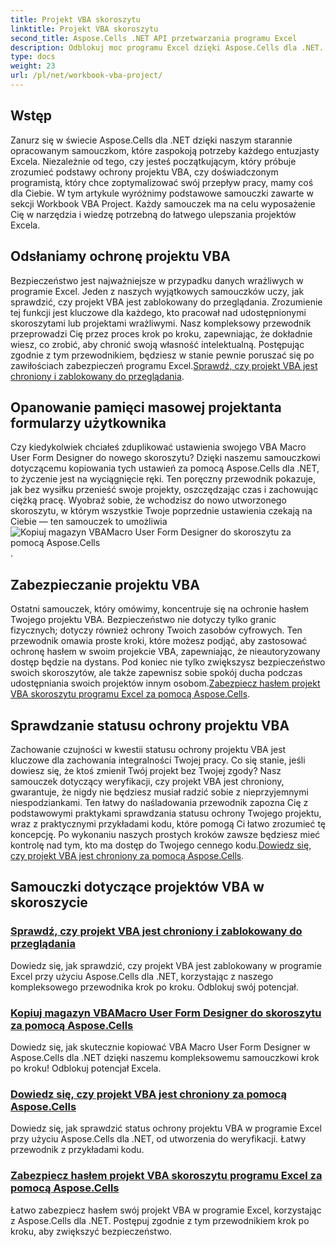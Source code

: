 ```yaml
---
title: Projekt VBA skoroszytu
linktitle: Projekt VBA skoroszytu
second_title: Aspose.Cells .NET API przetwarzania programu Excel
description: Odblokuj moc programu Excel dzięki Aspose.Cells dla .NET. Poznaj kompleksowe samouczki dotyczące ochrony projektu VBA, kopiowania formularzy użytkownika i zabezpieczania skoroszytu.
type: docs
weight: 23
url: /pl/net/workbook-vba-project/
---
```

## Wstęp

Zanurz się w świecie Aspose.Cells dla .NET dzięki naszym starannie opracowanym samouczkom, które zaspokoją potrzeby każdego entuzjasty Excela. Niezależnie od tego, czy jesteś początkującym, który próbuje zrozumieć podstawy ochrony projektu VBA, czy doświadczonym programistą, który chce zoptymalizować swój przepływ pracy, mamy coś dla Ciebie. W tym artykule wyróżnimy podstawowe samouczki zawarte w sekcji Workbook VBA Project. Każdy samouczek ma na celu wyposażenie Cię w narzędzia i wiedzę potrzebną do łatwego ulepszania projektów Excela.

## Odsłaniamy ochronę projektu VBA 

Bezpieczeństwo jest najważniejsze w przypadku danych wrażliwych w programie Excel. Jeden z naszych wyjątkowych samouczków uczy, jak sprawdzić, czy projekt VBA jest zablokowany do przeglądania. Zrozumienie tej funkcji jest kluczowe dla każdego, kto pracował nad udostępnionymi skoroszytami lub projektami wrażliwymi. Nasz kompleksowy przewodnik przeprowadzi Cię przez proces krok po kroku, zapewniając, że dokładnie wiesz, co zrobić, aby chronić swoją własność intelektualną. Postępując zgodnie z tym przewodnikiem, będziesz w stanie pewnie poruszać się po zawiłościach zabezpieczeń programu Excel.[Sprawdź, czy projekt VBA jest chroniony i zablokowany do przeglądania](./check-vba-project-protection/).

## Opanowanie pamięci masowej projektanta formularzy użytkownika

Czy kiedykolwiek chciałeś zduplikować ustawienia swojego VBA Macro User Form Designer do nowego skoroszytu? Dzięki naszemu samouczkowi dotyczącemu kopiowania tych ustawień za pomocą Aspose.Cells dla .NET, to życzenie jest na wyciągnięcie ręki. Ten poręczny przewodnik pokazuje, jak bez wysiłku przenieść swoje projekty, oszczędzając czas i zachowując ciężką pracę. Wyobraź sobie, że wchodzisz do nowo utworzonego skoroszytu, w którym wszystkie Twoje poprzednie ustawienia czekają na Ciebie — ten samouczek to umożliwia![Kopiuj magazyn VBAMacro User Form Designer do skoroszytu za pomocą Aspose.Cells](./copy-vbamacro-user-form-designer/).

## Zabezpieczanie projektu VBA

Ostatni samouczek, który omówimy, koncentruje się na ochronie hasłem Twojego projektu VBA. Bezpieczeństwo nie dotyczy tylko granic fizycznych; dotyczy również ochrony Twoich zasobów cyfrowych. Ten przewodnik omawia proste kroki, które możesz podjąć, aby zastosować ochronę hasłem w swoim projekcie VBA, zapewniając, że nieautoryzowany dostęp będzie na dystans. Pod koniec nie tylko zwiększysz bezpieczeństwo swoich skoroszytów, ale także zapewnisz sobie spokój ducha podczas udostępniania swoich projektów innym osobom.[Zabezpiecz hasłem projekt VBA skoroszytu programu Excel za pomocą Aspose.Cells](./password-protect-vba-project/).

## Sprawdzanie statusu ochrony projektu VBA

Zachowanie czujności w kwestii statusu ochrony projektu VBA jest kluczowe dla zachowania integralności Twojej pracy. Co się stanie, jeśli dowiesz się, że ktoś zmienił Twój projekt bez Twojej zgody? Nasz samouczek dotyczący weryfikacji, czy projekt VBA jest chroniony, gwarantuje, że nigdy nie będziesz musiał radzić sobie z nieprzyjemnymi niespodziankami. Ten łatwy do naśladowania przewodnik zapozna Cię z podstawowymi praktykami sprawdzania statusu ochrony Twojego projektu, wraz z praktycznymi przykładami kodu, które pomogą Ci łatwo zrozumieć tę koncepcję. Po wykonaniu naszych prostych kroków zawsze będziesz mieć kontrolę nad tym, kto ma dostęp do Twojego cennego kodu.[Dowiedz się, czy projekt VBA jest chroniony za pomocą Aspose.Cells](./find-if-vba-project-is-protected/).

## Samouczki dotyczące projektów VBA w skoroszycie
### [Sprawdź, czy projekt VBA jest chroniony i zablokowany do przeglądania](./check-vba-project-protection/)
Dowiedz się, jak sprawdzić, czy projekt VBA jest zablokowany w programie Excel przy użyciu Aspose.Cells dla .NET, korzystając z naszego kompleksowego przewodnika krok po kroku. Odblokuj swój potencjał.
### [Kopiuj magazyn VBAMacro User Form Designer do skoroszytu za pomocą Aspose.Cells](./copy-vbamacro-user-form-designer/)
Dowiedz się, jak skutecznie kopiować VBA Macro User Form Designer w Aspose.Cells dla .NET dzięki naszemu kompleksowemu samouczkowi krok po kroku! Odblokuj potencjał Excela.
### [Dowiedz się, czy projekt VBA jest chroniony za pomocą Aspose.Cells](./find-if-vba-project-is-protected/)
Dowiedz się, jak sprawdzić status ochrony projektu VBA w programie Excel przy użyciu Aspose.Cells dla .NET, od utworzenia do weryfikacji. Łatwy przewodnik z przykładami kodu.
### [Zabezpiecz hasłem projekt VBA skoroszytu programu Excel za pomocą Aspose.Cells](./password-protect-vba-project/)
Łatwo zabezpiecz hasłem swój projekt VBA w programie Excel, korzystając z Aspose.Cells dla .NET. Postępuj zgodnie z tym przewodnikiem krok po kroku, aby zwiększyć bezpieczeństwo.